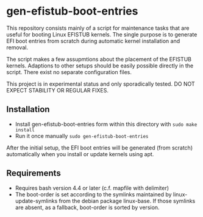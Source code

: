 # gen-efistub-boot-entries
 
This repository consists mainly of a script for maintenance tasks that are useful
for booting Linux EFISTUB kernels. The single purpose is to generate EFI boot
entries from scratch during automatic kernel installation and removal.

The script makes a few assupmtions about the placement of the EFISTUB kernels.
Adaptions to other setups should be easily possible directly in the script. There
exist no separate configuration files.

This project is in experimental status and only sporadically tested.
DO NOT EXPECT STABILITY OR REGULAR FIXES.

## Installation

  * Install gen-efistub-boot-entries form within this directory with `sudo make install`
  * Run it once manually `sudo gen-efistub-boot-entries`

After the initial setup, the EFI boot entries will be generated (from scratch)
automatically when you install or update kernels using apt.

## Requirements

  - Requires bash version 4.4 or later (c.f. mapfile with delimiter)
  - The boot-order is set according to the symlinks maintained by
    linux-update-symlinks from the debian package linux-base. If those
    symlinks are absent, as a fallback, boot-order is sorted by version.

